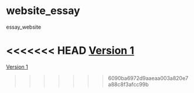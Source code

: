 # website_essay
essay_website

<<<<<<< HEAD
[Version 1](https://markmckee.github.io/website_essay/index.html)
=======
[Version 1](https://markmckee.github.io/website_essay)
>>>>>>> 6090ba6972d9aaeaa003a820e7a88c8f3afcc99b
